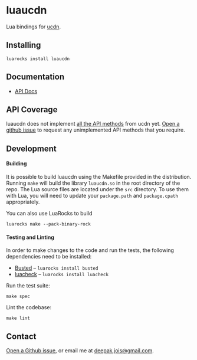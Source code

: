 # luaucdn
Lua bindings for [ucdn](https://github.com/grigorig/ucdn).

## Installing

```
luarocks install luaucdn
```

## Documentation

* [API Docs](http://deepakjois.github.io/luaucdn/api/)

## API Coverage

luaucdn does not implement [all the API methods][ucdn-api] from ucdn yet. [Open a github issue][luaucdn-issues] to request any unimplemented API methods that you require.

[ucdn-api]:https://github.com/deepakjois/luaucdn/blob/master/src/luaucdn/ucdn.h

## Development

#### Building
It is possible to build luaucdn using the Makefile provided in the distribution. Running `make` will build the library `luaucdn.so` in the root directory of the repo. The Lua source files are located under the `src` directory. To use them with Lua, you will need to update your `package.path` and `package.cpath` appropriately.

You can also use LuaRocks to build

```
luarocks make --pack-binary-rock
```

#### Testing and Linting
In order to make changes to the code and run the tests, the following dependencies need to be installed:

* [Busted](http://olivinelabs.com/busted/) – `luarocks install busted`
* [luacheck](http://luacheck.readthedocs.org) – `luarocks install luacheck`

Run the test suite:
```
make spec
```

Lint the codebase:
```
make lint
```

## Contact
[Open a Github issue][luaucdn-issues], or email me at <deepak.jois@gmail.com>.

[luaucdn-issues]: https://github.com/deepakjois/luaucdn/issues

